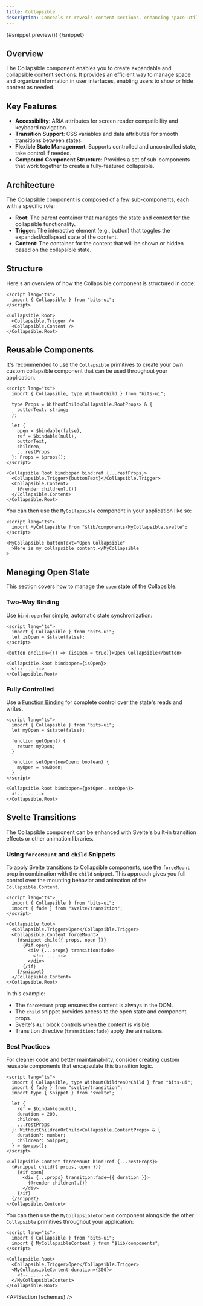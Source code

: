 ```yaml
---
title: Collapsible
description: Conceals or reveals content sections, enhancing space utilization and organization.
---
```


<script>
	import { APISection, ComponentPreviewV2, CollapsibleDemo, CollapsibleDemoTransitions, Callout } from '$lib/components/index.js'
	let { schemas } = $props()
</script>

<ComponentPreviewV2 name="collapsible-demo" componentName="Collapsible">

{#snippet preview()}
<CollapsibleDemo />
{/snippet}

</ComponentPreviewV2>

## Overview

The Collapsible component enables you to create expandable and collapsible content sections. It provides an efficient way to manage space and organize information in user interfaces, enabling users to show or hide content as needed.

## Key Features

- **Accessibility**: ARIA attributes for screen reader compatibility and keyboard navigation.
- **Transition Support**: CSS variables and data attributes for smooth transitions between states.
- **Flexible State Management**: Supports controlled and uncontrolled state, take control if needed.
- **Compound Component Structure**: Provides a set of sub-components that work together to create a fully-featured collapsible.

## Architecture

The Collapsible component is composed of a few sub-components, each with a specific role:

- **Root**: The parent container that manages the state and context for the collapsible functionality.
- **Trigger**: The interactive element (e.g., button) that toggles the expanded/collapsed state of the content.
- **Content**: The container for the content that will be shown or hidden based on the collapsible state.

## Structure

Here's an overview of how the Collapsible component is structured in code:

```svelte
<script lang="ts">
  import { Collapsible } from "bits-ui";
</script>

<Collapsible.Root>
  <Collapsible.Trigger />
  <Collapsible.Content />
</Collapsible.Root>
```

## Reusable Components

It's recommended to use the `Collapsible` primitives to create your own custom collapsible component that can be used throughout your application.

```svelte title="MyCollapsible.svelte"
<script lang="ts">
  import { Collapsible, type WithoutChild } from "bits-ui";

  type Props = WithoutChild<Collapsible.RootProps> & {
    buttonText: string;
  };

  let {
    open = $bindable(false),
    ref = $bindable(null),
    buttonText,
    children,
    ...restProps
  }: Props = $props();
</script>

<Collapsible.Root bind:open bind:ref {...restProps}>
  <Collapsible.Trigger>{buttonText}</Collapsible.Trigger>
  <Collapsible.Content>
    {@render children?.()}
  </Collapsible.Content>
</Collapsible.Root>
```

You can then use the `MyCollapsible` component in your application like so:

```svelte title="+page.svelte"
<script lang="ts">
  import MyCollapsible from "$lib/components/MyCollapsible.svelte";
</script>

<MyCollapsible buttonText="Open Collapsible"
  >Here is my collapsible content.</MyCollapsible
>
```

## Managing Open State

This section covers how to manage the `open` state of the Collapsible.

### Two-Way Binding

Use `bind:open` for simple, automatic state synchronization:

```svelte {3,6,8}
<script lang="ts">
  import { Collapsible } from "bits-ui";
  let isOpen = $state(false);
</script>

<button onclick={() => (isOpen = true)}>Open Collapsible</button>

<Collapsible.Root bind:open={isOpen}>
  <!-- ... -->
</Collapsible.Root>
```

### Fully Controlled

Use a [Function Binding](https://svelte.dev/docs/svelte/bind#Function-bindings) for complete control over the state's reads and writes.

```svelte
<script lang="ts">
  import { Collapsible } from "bits-ui";
  let myOpen = $state(false);

  function getOpen() {
    return myOpen;
  }

  function setOpen(newOpen: boolean) {
    myOpen = newOpen;
  }
</script>

<Collapsible.Root bind:open={getOpen, setOpen}>
  <!-- ... -->
</Collapsible.Root>
```

## Svelte Transitions

The Collapsible component can be enhanced with Svelte's built-in transition effects or other animation libraries.

### Using `forceMount` and `child` Snippets

To apply Svelte transitions to Collapsible components, use the `forceMount` prop in combination with the `child` snippet. This approach gives you full control over the mounting behavior and animation of the `Collapsible.Content`.

```svelte /forceMount/ /transition:fade/ /transition:fly/
<script lang="ts">
  import { Collapsible } from "bits-ui";
  import { fade } from "svelte/transition";
</script>

<Collapsible.Root>
  <Collapsible.Trigger>Open</Collapsible.Trigger>
  <Collapsible.Content forceMount>
    {#snippet child({ props, open })}
      {#if open}
        <div {...props} transition:fade>
          <!-- ... -->
        </div>
      {/if}
    {/snippet}
  </Collapsible.Content>
</Collapsible.Root>
```

In this example:

- The `forceMount` prop ensures the content is always in the DOM.
- The `child` snippet provides access to the open state and component props.
- Svelte's `#if` block controls when the content is visible.
- Transition directive (`transition:fade`) apply the animations.

### Best Practices

For cleaner code and better maintainability, consider creating custom reusable components that encapsulate this transition logic.

```svelte title="MyCollapsibleContent.svelte"
<script lang="ts">
  import { Collapsible, type WithoutChildrenOrChild } from "bits-ui";
  import { fade } from "svelte/transition";
  import type { Snippet } from "svelte";

  let {
    ref = $bindable(null),
    duration = 200,
    children,
    ...restProps
  }: WithoutChildrenOrChild<Collapsible.ContentProps> & {
    duration?: number;
    children?: Snippet;
  } = $props();
</script>

<Collapsible.Content forceMount bind:ref {...restProps}>
  {#snippet child({ props, open })}
    {#if open}
      <div {...props} transition:fade={{ duration }}>
        {@render children?.()}
      </div>
    {/if}
  {/snippet}
</Collapsible.Content>
```

You can then use the `MyCollapsibleContent` component alongside the other `Collapsible` primitives throughout your application:

```svelte
<script lang="ts">
  import { Collapsible } from "bits-ui";
  import { MyCollapsibleContent } from "$lib/components";
</script>

<Collapsible.Root>
  <Collapsible.Trigger>Open</Collapsible.Trigger>
  <MyCollapsibleContent duration={300}>
    <!-- ... -->
  </MyCollapsibleContent>
</Collapsible.Root>
```

<APISection {schemas} />
